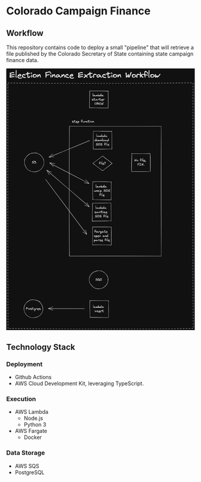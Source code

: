 # Colorado Campaign Finance

## Workflow

This repository contains code to deploy a small "pipeline" that will retrieve a file published by the Colorado Secretary of State containing state campaign finance data.

![Diagram of workflow within this repository](./data/images/co_election_finance_pull_workflow_v0.png)

## Technology Stack

### Deployment

- Github Actions
- AWS Cloud Development Kit, leveraging TypeScript.

### Execution

- AWS Lambda
  - Node.js
  - Python 3
- AWS Fargate
  - Docker

### Data Storage

- AWS SQS
- PostgreSQL